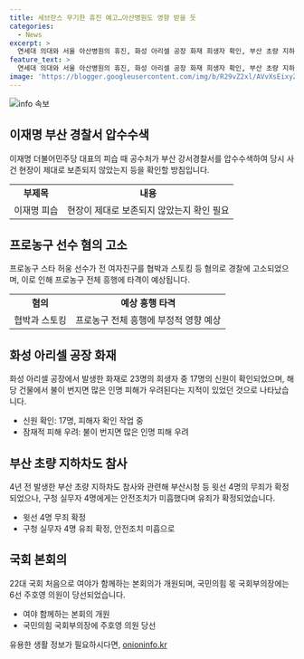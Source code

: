 ```yaml
---
title: 세브란스 무기한 휴진 예고…아산병원도 영향 받을 듯
categories:
  - News
excerpt: >
  연세대 의대와 서울 아산병원의 휴진, 화성 아리셀 공장 화재 희생자 확인, 부산 초량 지하차도 참사 관련 무죄 확정, 22대 국회 본회의 개원, 이재명 피습 혐의 압수수색, 프로농구 선수 허웅의 여자친구 고소 등 다채로운 사건들이 일어났다. 현장 혼란은 크지 않다는 정부 입장과 공수처의 조사 등 각종 사건들이 계속해서 발생함으로써 사회적인 이슈들을 주목할 필요가 있다.
feature_text: >
  연세대 의대와 서울 아산병원의 휴진, 화성 아리셀 공장 화재 희생자 확인, 부산 초량 지하차도 참사 관련 무죄 확정, 22대 국회 본회의 개원, 이재명 피습 혐의 압수수색, 프로농구 선수 허웅의 여자친구 고소 등 다채로운 사건들이 일어났다. 현장 혼란은 크지 않다는 정부 입장과 공수처의 조사 등 각종 사건들이 계속해서 발생함으로써 사회적인 이슈들을 주목할 필요가 있다.
image: 'https://blogger.googleusercontent.com/img/b/R29vZ2xl/AVvXsEixyZcFfHzMRdzZMjFBmAUKJYCLCGyLL1o632UiGVXcaFdKo_bkvkuCioo0uUKlGfBVcT3P84aROyZIXSBEx3Aw5nCQ3pTgDom1WDC4m8eifvWiAmWEEVb4x6G_l8C0QH225ldMjyaFvpxGEBGNO37VmDTDMHGhJPq73UglMfDca1-0aw/s1600/blogspot.png'
---
```


<p><img src="https://blogger.googleusercontent.com/img/b/R29vZ2xl/AVvXsEixyZcFfHzMRdzZMjFBmAUKJYCLCGyLL1o632UiGVXcaFdKo_bkvkuCioo0uUKlGfBVcT3P84aROyZIXSBEx3Aw5nCQ3pTgDom1WDC4m8eifvWiAmWEEVb4x6G_l8C0QH225ldMjyaFvpxGEBGNO37VmDTDMHGhJPq73UglMfDca1-0aw/s1600/blogspot.png" alt="info 속보" /></p>

<h2 data-ke-size="size26">이재명 부산 경찰서 압수수색</h2>

<p data-ke-size="size16">이재명 더불어민주당 대표의 피습 때 공수처가 부산 강서경찰서를 압수수색하여 당시 사건 현장이 제대로 보존되지 않았는지 등을 확인할 방침입니다.</p>

<table>
  <tr>
    <td style="text-align: center; height: 17px;"><b>부제목</b></td>
    <td style="text-align: center; height: 17px;"><b>내용</b></td>
  </tr>
  <tr>
    <td style="height: 17px;">이재명 피습</td>
    <td style="height: 17px;">현장이 제대로 보존되지 않았는지 확인 필요</td>
  </tr>
</table>

<h2 data-ke-size="size26">프로농구 선수 혐의 고소</h2>

<p data-ke-size="size16">프로농구 스타 허웅 선수가 전 여자친구를 협박과 스토킹 등 혐의로 경찰에 고소되었으며, 이로 인해 프로농구 전체 흥행에 타격이 예상됩니다.</p>

<table>
  <tr>
    <td style="text-align: center; height: 17px;"><b>혐의</b></td>
    <td style="text-align: center; height: 17px;"><b>예상 흥행 타격</b></td>
  </tr>
  <tr>
    <td style="height: 17px;">협박과 스토킹</td>
    <td style="height: 17px;">프로농구 전체 흥행에 부정적 영향 예상</td>
  </tr>
</table>

<h2 data-ke-size="size26">화성 아리셀 공장 화재</h2>

<p data-ke-size="size16">화성 아리셀 공장에서 발생한 화재로 23명의 희생자 중 17명의 신원이 확인되었으며, 해당 건물에서 불이 번지면 많은 인명 피해가 우려된다는 지적이 있었던 것으로 나타났습니다.</p>

<ul>
  <li>신원 확인: 17명, 피해자 확인 작업 중</li>
  <li>잠재적 피해 우려: 불이 번지면 많은 인명 피해 우려</li>
</ul>

<h2 data-ke-size="size26">부산 초량 지하차도 참사</h2>

<p data-ke-size="size16">4년 전 발생한 부산 초량 지하차도 참사와 관련해 부산시청 등 윗선 4명의 무죄가 확정되었으나, 구청 실무자 4명에게는 안전조치가 미흡했다며 유죄가 확정되었습니다.</p>

<ul>
  <li>윗선 4명 무죄 확정</li>
  <li>구청 실무자 4명 유죄 확정, 안전조치 미흡으로</li>
</ul>

<h2 data-ke-size="size26">국회 본회의</h2>

<p data-ke-size="size16">22대 국회 처음으로 여야가 함께하는 본회의가 개원되며, 국민의힘 몫 국회부의장에는 6선 주호영 의원이 당선되었습니다.</p>

<ul>
  <li>여야 함께하는 본회의 개원</li>
  <li>국민의힘 국회부의장에 주호영 의원 당선</li>
</ul>
유용한 생활 정보가 필요하시다면, <a href="https://onioninfo.kr" rel="dofollow">onioninfo.kr</a>


